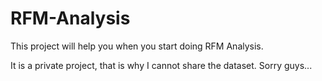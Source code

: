 # RFM-Analysis
This project will help you when you start doing RFM Analysis.

It is a private project, that is why I cannot share the dataset. Sorry guys...
